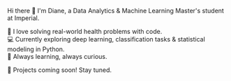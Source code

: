 Hi there 👋 I'm Diane, a Data Analytics & Machine Learning Master's student at Imperial.

🔬 I love solving real-world health problems with code.  
💻 Currently exploring deep learning, classification tasks & statistical modeling in Python.  
🌱 Always learning, always curious.

🧠 Projects coming soon! Stay tuned.
